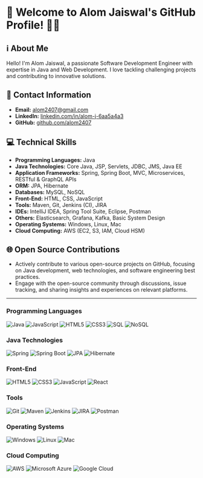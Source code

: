 <!--
**alom2407/alom2407** is a ✨ _special_ ✨ repository because its `README.md` (this file) appears on your GitHub profile.

Here are some ideas to get you started:

- 🔭 I’m currently working on ...
- 🌱 I’m currently learning ...
- 👯 I’m looking to collaborate on ...
- 🤔 I’m looking for help with ...
- 💬 Ask me about ...
- 📫 How to reach me: ...
- 😄 Pronouns: ...
- ⚡ Fun fact: ...
-->
# 👋 Welcome to Alom Jaiswal's GitHub Profile! 👨‍💻


## ℹ️ About Me

Hello! I'm Alom Jaiswal, a passionate Software Development Engineer with expertise in Java and Web Development. I love tackling challenging projects and contributing to innovative solutions.

## 📧 Contact Information

- **Email:** alom2407@gmail.com
- **LinkedIn:** [linkedin.com/in/alom-j-6aa5a4a3](https://www.linkedin.com/in/alom-jaiswal/)
- **GitHub:** [github.com/alom2407](https://github.com/alom2407)

## 💻 Technical Skills

- **Programming Languages:** Java
- **Java Technologies:** Core Java, JSP, Servlets, JDBC, JMS, Java EE
- **Application Frameworks:** Spring, Spring Boot, MVC, Microservices, RESTful & GraphQL APIs
- **ORM:** JPA, Hibernate
- **Databases:** MySQL, NoSQL
- **Front-End:** HTML, CSS, JavaScript
- **Tools:** Maven, Git, Jenkins (CI), JIRA
- **IDEs:** IntelliJ IDEA, Spring Tool Suite, Eclipse, Postman
- **Others:** Elasticsearch, Grafana, Kafka, Basic System Design
- **Operating Systems:** Windows, Linux, Mac
- **Cloud Computing:** AWS (EC2, S3, IAM, Cloud HSM)

## 🌐 Open Source Contributions

- Actively contribute to various open-source projects on GitHub, focusing on Java development, web technologies, and software engineering best practices.
- Engage with the open-source community through discussions, issue tracking, and sharing insights and experiences on relevant platforms.

---


### Programming Languages
![Java](https://img.shields.io/badge/-Java-007396?style=flat-square&logo=java)
![JavaScript](https://img.shields.io/badge/-JavaScript-F7DF1E?style=flat-square&logo=javascript&logoColor=black)
![HTML5](https://img.shields.io/badge/-HTML5-E34F26?style=flat-square&logo=html5&logoColor=white)
![CSS3](https://img.shields.io/badge/-CSS3-1572B6?style=flat-square&logo=css3)
![SQL](https://img.shields.io/badge/-SQL-4479A1?style=flat-square&logo=postgresql)
![NoSQL](https://img.shields.io/badge/-NoSQL-4DB33D?style=flat-square&logo=mongodb)

### Java Technologies
![Spring](https://img.shields.io/badge/-Spring-6DB33F?style=flat-square&logo=spring)
![Spring Boot](https://img.shields.io/badge/-Spring%20Boot-6DB33F?style=flat-square&logo=spring)
![JPA](https://img.shields.io/badge/-JPA-007396?style=flat-square&logo=java)
![Hibernate](https://img.shields.io/badge/-Hibernate-59666C?style=flat-square&logo=hibernate)

### Front-End
![HTML5](https://img.shields.io/badge/-HTML5-E34F26?style=flat-square&logo=html5&logoColor=white)
![CSS3](https://img.shields.io/badge/-CSS3-1572B6?style=flat-square&logo=css3)
![JavaScript](https://img.shields.io/badge/-JavaScript-F7DF1E?style=flat-square&logo=javascript&logoColor=black)
![React](https://img.shields.io/badge/-React-61DAFB?style=flat-square&logo=react&logoColor=white)

### Tools
![Git](https://img.shields.io/badge/-Git-F05032?style=flat-square&logo=git&logoColor=white)
![Maven](https://img.shields.io/badge/-Maven-C71A36?style=flat-square&logo=apache-maven)
![Jenkins](https://img.shields.io/badge/-Jenkins-D24939?style=flat-square&logo=jenkins&logoColor=white)
![JIRA](https://img.shields.io/badge/-JIRA-0052CC?style=flat-square&logo=jira-software&logoColor=white)
![Postman](https://img.shields.io/badge/-Postman-FF6C37?style=flat-square&logo=postman&logoColor=white)

### Operating Systems
![Windows](https://img.shields.io/badge/-Windows-0078D6?style=flat-square&logo=windows&logoColor=white)
![Linux](https://img.shields.io/badge/-Linux-FCC624?style=flat-square&logo=linux&logoColor=black)
![Mac](https://img.shields.io/badge/-Mac-000000?style=flat-square&logo=apple&logoColor=white)

### Cloud Computing
![AWS](https://img.shields.io/badge/-AWS-232F3E?style=flat-square&logo=amazon-aws&logoColor=white)
![Microsoft Azure](https://img.shields.io/badge/-Azure-0089D6?style=flat-square&logo=microsoft-azure&logoColor=white)
![Google Cloud](https://img.shields.io/badge/-Google%20Cloud-4285F4?style=flat-square&logo=google-cloud&logoColor=white)
